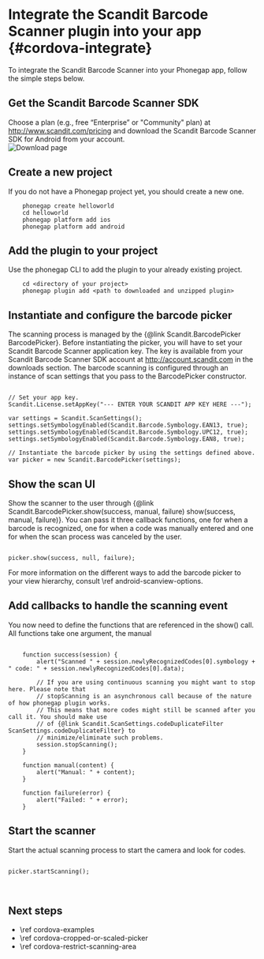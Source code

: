 Integrate the Scandit Barcode Scanner plugin into your app     {#cordova-integrate}
===================================

To integrate the Scandit Barcode Scanner into your Phonegap app, follow the simple steps below.
 
## Get the Scandit Barcode Scanner SDK

Choose a plan (e.g., free “Enterprise” or "Community" plan) at http://www.scandit.com/pricing and download the Scandit Barcode Scanner SDK for Android from your account.
<br/>
![Download page](img/cordova/DownloadPage.png)
<br/>


## Create a new project

If you do not have a Phonegap project yet, you should create a new one.

~~~~~~~~~~~~~~~~~~~~~~~~~~~~~~~~~~~~{.java}
    phonegap create helloworld
    cd helloworld
    phonegap platform add ios
    phonegap platform add android
~~~~~~~~~~~~~~~~~~~~~~~~~~~~~~~~~~~~


## Add the plugin to your project

Use the phonegap CLI to add the plugin to your already existing project.

~~~~~~~~~~~~~~~~~~~~~~~~~~~~~~~~~~~~{.java}
    cd <directory of your project>
	phonegap plugin add <path to downloaded and unzipped plugin>
~~~~~~~~~~~~~~~~~~~~~~~~~~~~~~~~~~~~


## Instantiate and configure the barcode picker

The scanning process is managed by the {@link Scandit.BarcodePicker BarcodePicker}. Before instantiating the picker, you will have to set your Scandit Barcode Scanner application key. The key is available from your Scandit Barcode Scanner SDK account at http://account.scandit.com in the downloads section. The barcode scanning is configured through an instance of scan settings that you pass to the BarcodePicker constructor. 

~~~~~~~~~~~~~~~~{.java}

// Set your app key.
Scandit.License.setAppKey("--- ENTER YOUR SCANDIT APP KEY HERE ---");

var settings = Scandit.ScanSettings();
settings.setSymbologyEnabled(Scandit.Barcode.Symbology.EAN13, true);
settings.setSymbologyEnabled(Scandit.Barcode.Symbology.UPC12, true);
settings.setSymbologyEnabled(Scandit.Barcode.Symbology.EAN8, true);

// Instantiate the barcode picker by using the settings defined above.
var picker = new Scandit.BarcodePicker(settings);

~~~~~~~~~~~~~~~~


## Show the scan UI

Show the scanner to the user through {@link Scandit.BarcodePicker.show(success, manual, failure) show(success, manual, failure)}. You can pass it three callback functions, one for when a barcode is recognized, one for when a code was manually entered and one for when the scan process was canceled by the user.

~~~~~~~~~~~~~~~~{.java}

picker.show(success, null, failure);

~~~~~~~~~~~~~~~~

For more information on the different ways to add the barcode picker to your view hierarchy, consult \ref android-scanview-options.


## Add callbacks to handle the scanning event 

You now need to define the functions that are referenced in the show() call. All functions take one argument, the manual 

~~~~~~~~~~~~~~~~{.java}

	function success(session) {
		alert("Scanned " + session.newlyRecognizedCodes[0].symbology + " code: " + session.newlyRecognizedCodes[0].data);
		
		// If you are using continuous scanning you might want to stop here. Please note that 
		// stopScanning is an asynchronous call because of the nature of how phonegap plugin works. 
		// This means that more codes might still be scanned after you call it. You should make use 
		// of {@link Scandit.ScanSettings.codeDuplicateFilter ScanSettings.codeDuplicateFilter} to 
		// minimize/eliminate such problems.
		session.stopScanning();
	}
	
	function manual(content) {
		alert("Manual: " + content);
	}
	
	function failure(error) {
		alert("Failed: " + error);
	}

~~~~~~~~~~~~~~~~


## Start the scanner 

Start the actual scanning process to start the camera and look for codes.

~~~~~~~~~~~~~~~~{.java}

picker.startScanning();

~~~~~~~~~~~~~~~~

<br/>

## Next steps

* \ref cordova-examples
* \ref cordova-cropped-or-scaled-picker
* \ref cordova-restrict-scanning-area

